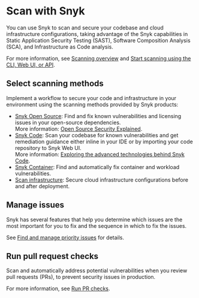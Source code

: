 # Scan with Snyk

You can use Snyk to scan and secure your codebase and cloud infrastructure configurations, taking advantage of the Snyk capabilities in Static Application Security Testing (SAST), Software Composition Analysis (SCA), and  Infrastructure as Code analysis.

For more information, see [Scanning overview](scanning-overview/) and [Start scanning using the CLI, Web UI, or API](../scan-with-snyk/start-scanning-using-the-cli-web-ui-or-api.md).

## Select scanning methods

Implement a workflow to secure your code and infrastructure in your environment using the scanning methods provided by Snyk products:

* [Snyk Open Source](../enterprise-configuration/snyk-broker/install-and-configure-snyk-broker/advanced-configuration-for-snyk-broker-docker-installation/snyk-open-source-scans-sca-of-large-manifest-files-docker-setup.md): Find and fix known vulnerabilities and licensing issues in your open-source dependencies.  \
  More information: [Open Source Security Explained](https://snyk.io/series/open-source-security/).
* [Snyk Code](snyk-code/): Scan your codebase for known vulnerabilities and get remediation guidance either inline in your IDE or by importing your code repository to Snyk Web UI. \
  More information: [Exploring the advanced technologies behind Snyk Code](https://snyk.io/blog/advanced-technologies-behind-snyk-code/).
* [Snyk Container](snyk-container/): Find and automatically fix container and workload vulnerabilities.
* [Scan infrastructure](snyk-iac/): Secure cloud infrastructure configurations before and after deployment.

## Manage issues

Snyk has several features that help you determine which issues are the most important for you to fix and the sequence in which to fix the issues.

See [Find and manage priority issues](../manage-risk/prioritize-your-issues/) for details.

## Run pull request checks

Scan and automatically address potential vulnerabilities when you review pull requests (PRs), to prevent security issues in production.

For more information, see [Run PR checks](run-pr-checks/).
